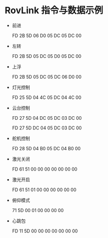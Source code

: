 # RovLink 指令与数据示例

* 前进

    FD 2B 5D 06 D0 05 DC 05 DC 00

* 左转

    FD 2B 5D 05 DC 05 D0 05 DC 00

* 上浮

    FD 2B 5D 05 DC 05 DC 06 D0 00

* 灯光控制

    FD 25 5D 04 4C 05 DC 04 4C 00

* 云台控制

    FD 27 5D 04 DC 05 DC 03 DC 00

    FD 27 5D DC 04 05 DC 03 DC 00

* 舵机控制

    FD 28 5D 04 B0 05 DC 04 B0 00

* 激光关闭

    FD 61 51 00 00 00 00 00 00 00

* 激光开启

    FD 61 51 01 00 00 00 00 00 00

* 俯仰模式

    71 5D 00 01 00 00 00 00

* 心跳包

    FD 11 5D 00 00 00 00 00 00 00

